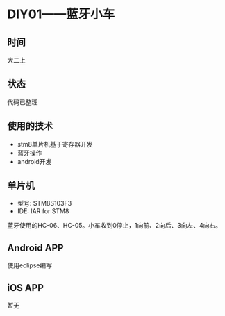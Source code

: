 # DIY01——蓝牙小车
## 时间
大二上
## 状态
代码已整理

## 使用的技术
- stm8单片机基于寄存器开发
- 蓝牙操作
- android开发

## 单片机
- 型号: STM8S103F3
- IDE:  IAR for STM8

蓝牙使用的HC-06、HC-05。小车收到0停止，1向前、2向后、3向左、4向右。

## Android APP
使用eclipse编写

## iOS APP
暂无
